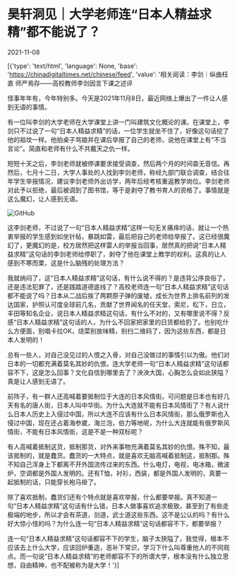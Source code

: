 # 昊轩洞见｜大学老师连“日本人精益求精”都不能说了？

2021-11-08

[{'type': 'text/html', 'language': None, 'base': 'https://chinadigitaltimes.net/chinese/feed', 'value': '相关阅读：李剑｜纵曲枉直 师严焉存——高校教师李剑因言下课之述评

怪事年年有，今年特别多。今天是2021年11月8日，最近网络上爆出了一件让人感到无语的事情。

有一位叫李剑的大学老师在大学课堂上讲一门叫建筑文化概论的课。在课堂上，李剑只不过说了一句“日本人精益求精”的话，一位学生就坐不住了，好像这句话挖了他的祖坟一样。他拍桌子骂娘并在课后举报了自己的老师，说他在课堂上有“不当言论”。简直和老师有什么不共戴天之仇一样。

短短十天之后，李剑老师就被停课要求接受调查，然后两个月的时间杳无音信。再然后，七月十二日，大学人事处的人找到李剑老师，称经九部门联合调查，结合往年学生举报情况，建议李剑老师外出访学，两年后经考核重返教学岗位。李剑老师对此予以拒绝，最后被调到了图书馆，等于是剥夺了教书育人的资格了。事情就是这么魔幻，让人感到无语。

![GitHub](https://chinadigitaltimes.net/chinese/files/2021/11/post-673019-6188d5982e4a6.png)

这李剑老师，不过说了一句“日本人精益求精”这样一句无关痛痒的话，就让一个热衷举报的学生感到如坐针毡，暴跳如雷，最后把自己的老师给举报了。这已经很魔幻了，更魔幻的是，校方居然把这样雷人的举报当回事，居然真的把说“日本人精益求精”这句话的李剑老师给停职了，剥夺了他在课堂上教学的权利。这真的让人感到不寒而栗，这是什么脑残的处理方法？

我就纳闷了，这“日本人精益求精”这句话，有什么说不得的？是违背公序良俗了，还是违法犯罪了，还是践踏道德底线了？高校老师连一句“日本人精益求精”这句话都不能说了吗？日本从二战后挨了两颗原子弹的废墟，成长为世界上排名前列的发达国家，护照认可度全球前几名，贡献了世界闻名的任天堂，索尼，松下，日立，丰田等知名企业，说日本人精益求精这句话，有什么不对的，又有哪里说不得？反感“日本人精益求精”这句话的人，为什么不回家把家里的日货都给扔了。也别吃什么方便面，别唱卡拉OK，烧菜别放味精，别扫二维码了，因为这些东西，都是日本人发明的！

总有一些人，对自己没见过的人恨之入骨，对自己没做过的事情引以为傲。他们对日本的一切都充满着莫名其妙的仇恨。连大学老师一句“日本人精益求精”这句话都容不下，这是怎么回事？文化自信到哪里去了？泱泱大国，心胸怎么会如此狭隘？真是让人感到无语了。

前阵子，有一群人还高喊着要抵制位于大连的日本风情街。可问题是日本也有好几天有名的唐人街，日本人叫中华街。为什么大连就不能有日本风情街了？有人说什么日本人历史上入侵过中国，所以大连不应该有什么日本风情街，那么俄罗斯也入侵过中国，现在还占着海参崴，海兰泡，伯力等地呢，为什么大连就能有俄罗斯风情街，不能有日本风情街，这是不是一种双标呢？

有人高喊着抵制这货，抵制那货，对外来事物充满着莫名其妙的仇恨。殊不知，最该抵制的，就是蠢货。蠢货的一大特点，就是喜欢无脑高喊着抵制这，抵制那。殊不知自己浑身上下都离不开外国流传过来的东西。什么电灯，电视，电冰箱，微波炉，空调都是外国人发明的。还有T恤，衬衫，西装，都是外国人发明的，真要一起抵制的话，只能穿长袍马褂了。

除了喜欢抵制，蠢货们还有个特点就是喜欢举报，什么都要举报。真不知道一句“日本人精益求精”这句话有什么错，日本人做事喜欢追求极致，甚至到了有些走极端的地步，所以才会有茶道，剑道，武士道这些东西。这不是公认的吗？有什么好大惊小怪的吗？为什么连一句“日本人精益求精”这句话都容不下，都要举报？

连一句“日本人精益求精”这句话都容不下的学生，脑子太狭隘了，我觉得，根本不应该去上什么大学，应该回炉重造，恶补下常识，学习下什么叫尊重他人的不同观点。而一句说“日本人精益求精”的老师都容不下的所谓大学，根本没有什么独立思想，自由精神，也不配被称为是大学！'}]